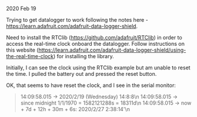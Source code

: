 2020 Feb 19

Trying to get datalogger to work following the notes here - https://learn.adafruit.com/adafruit-data-logger-shield.

Need to install the RTClib (https://github.com/adafruit/RTClib) in order to access the real-time clock onboard the datalogger. Follow instructions on this website (https://learn.adafruit.com/adafruit-data-logger-shield/using-the-real-time-clock) for installing the library. 

Initially, I can see the clock using the RTClib example but am unable to reset the time. I pulled the battery out and pressed the reset button.

OK, that seems to have reset the clock, and I see in the serial monitor:

> 14:09:58.015 -> 2020/2/19 (Wednesday) 14:8:8\n
> 14:09:58.015 ->  since midnight 1/1/1970 = 1582121288s = 18311d\n
> 14:09:58.015 ->  now + 7d + 12h + 30m + 6s: 2020/2/27 2:38:14'\n
